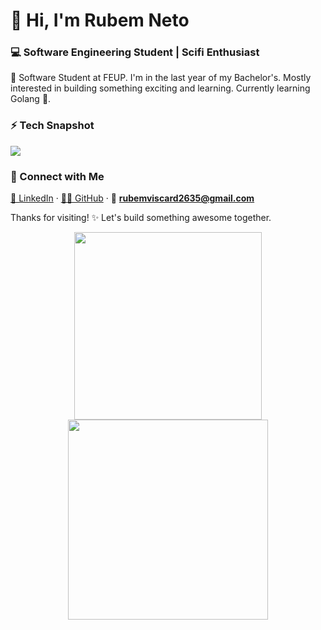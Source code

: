 <!-- Template from https://github.com/pr2tik1/pr2tik1 -->

# 👋 Hi, I'm Rubem Neto 
### 💻 Software Engineering Student | Scifi Enthusiast

🚀 Software Student at FEUP. I'm in the last year of my Bachelor's. Mostly interested in building something exciting and learning. Currently learning Golang 🥳.

### ⚡ Tech Snapshot

<p align="left">
    <img src="https://skillicons.dev/icons?i=c,cpp,haskell,golang,git,kotlin,flutter,dart,java,python,html,css,js,php,ts,react,nextjs,tailwind,docker" />
</p>

### 🤝 Connect with Me  
[💼 LinkedIn](https://www.linkedin.com/in/rubem-neto-62951122b/) · [🧑‍💻 GitHub](https://github.com/rubuy-74) · 📧 **rubemviscard2635@gmail.com**

Thanks for visiting! ✨ Let's build something awesome together.

<p align="center">
  <img src="https://github-readme-stats.vercel.app/api?username=rubuy-74&show_icons=true&theme=dark" width="300">
  <img src="https://github-readme-streak-stats.herokuapp.com?user=rubuy-74&theme=dark&hide_border=true" width="320">
</p>
